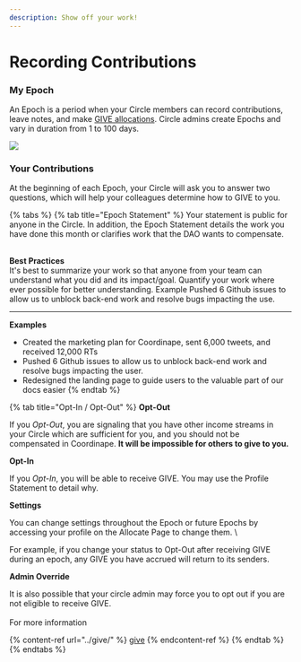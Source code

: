 ```yaml
---
description: Show off your work!
---
```


# Recording Contributions

### My Epoch

An Epoch is a period when your Circle members can record contributions, leave notes, and make [GIVE allocations](../give/). Circle admins create Epochs and vary in duration from 1 to 100 days.

![](<../../.gitbook/assets/Contribute to allocate.gif>)

### Your Contributions

At the beginning of each Epoch, your Circle will ask you to answer two questions, which will help your colleagues determine how to GIVE to you.

{% tabs %}
{% tab title="Epoch Statement" %}
Your statement is public for anyone in the Circle. In addition, the Epoch Statement details the work you have done this month or clarifies work that the DAO wants to compensate.

\
**Best Practices**\
It's best to summarize your work so that anyone from your team can understand what you did and its impact/goal. Quantify your work where ever possible for better understanding. Example Pushed 6 Github issues to allow us to unblock back-end work and resolve bugs impacting the use.

****

**Examples**

* Created the marketing plan for Coordinape, sent 6,000 tweets, and received 12,000 RTs
* Pushed 6 Github issues to allow us to unblock back-end work and resolve bugs impacting the user.
* Redesigned the landing page to guide users to the valuable part of our docs easier
{% endtab %}

{% tab title="Opt-In / Opt-Out" %}
**Opt-Out**

If you _Opt-Out_, you are signaling that you have other income streams in your Circle which are sufficient for you, and you should not be compensated in Coordinape. **It will be impossible for others to give to you.**

**Opt-In**

If you _Opt-In_, you will be able to receive GIVE. You may use the Profile Statement to detail why.

**Settings**

You can change settings throughout the Epoch or future Epochs by accessing your profile on the Allocate Page to change them. \\

For example, if you change your status to Opt-Out after receiving GIVE during an epoch, any GIVE you have accrued will return to its senders.

**Admin Override**

It is also possible that your circle admin may force you to opt out if you are not eligible to receive GIVE.\
\
For more information

{% content-ref url="../give/" %}
[give](../give/)
{% endcontent-ref %}
{% endtab %}
{% endtabs %}
